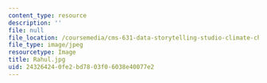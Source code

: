 ```yaml
---
content_type: resource
description: ''
file: null
file_location: /coursemedia/cms-631-data-storytelling-studio-climate-change-spring-2017/243264240fe2bd7803f06038e40077e2_Rahul.jpg
file_type: image/jpeg
resourcetype: Image
title: Rahul.jpg
uid: 24326424-0fe2-bd78-03f0-6038e40077e2
---
```

